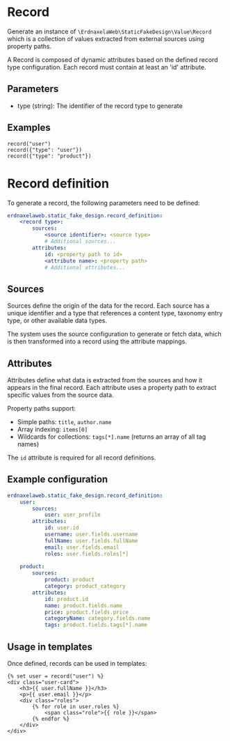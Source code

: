 # Record

Generate an instance of `\ErdnaxelaWeb\StaticFakeDesign\Value\Record` which is a collection of values extracted from external sources using property paths.

A Record is composed of dynamic attributes based on the defined record type configuration. Each record must contain at least an 'id' attribute.

## Parameters
- type (string): The identifier of the record type to generate

## Examples
```twig
record("user")
record({"type": "user"})
record({"type": "product"})
```

# Record definition

To generate a record, the following parameters need to be defined:

```yaml
erdnaxelaweb.static_fake_design.record_definition:
    <record type>:
        sources:
            <source identifier>: <source type>
            # Additional sources...
        attributes:
            id: <property path to id>
            <attribute name>: <property path>
            # Additional attributes...
```

## Sources

Sources define the origin of the data for the record. Each source has a unique identifier and a type that references a content type, taxonomy entry type, or other available data types.

The system uses the source configuration to generate or fetch data, which is then transformed into a record using the attribute mappings.

## Attributes

Attributes define what data is extracted from the sources and how it appears in the final record. Each attribute uses a property path to extract specific values from the source data.

Property paths support:
- Simple paths: `title`, `author.name`
- Array indexing: `items[0]`
- Wildcards for collections: `tags[*].name` (returns an array of all tag names)

The `id` attribute is required for all record definitions.

## Example configuration

```yaml
erdnaxelaweb.static_fake_design.record_definition:
    user:
        sources:
            user: user_profile
        attributes:
            id: user.id
            username: user.fields.username
            fullName: user.fields.fullName
            email: user.fields.email
            roles: user.fields.roles[*]
    
    product:
        sources:
            product: product
            category: product_category
        attributes:
            id: product.id
            name: product.fields.name
            price: product.fields.price
            categoryName: category.fields.name
            tags: product.fields.tags[*].name
```

## Usage in templates

Once defined, records can be used in templates:

```twig
{% set user = record("user") %}
<div class="user-card">
    <h3>{{ user.fullName }}</h3>
    <p>{{ user.email }}</p>
    <div class="roles">
        {% for role in user.roles %}
            <span class="role">{{ role }}</span>
        {% endfor %}
    </div>
</div>
```
